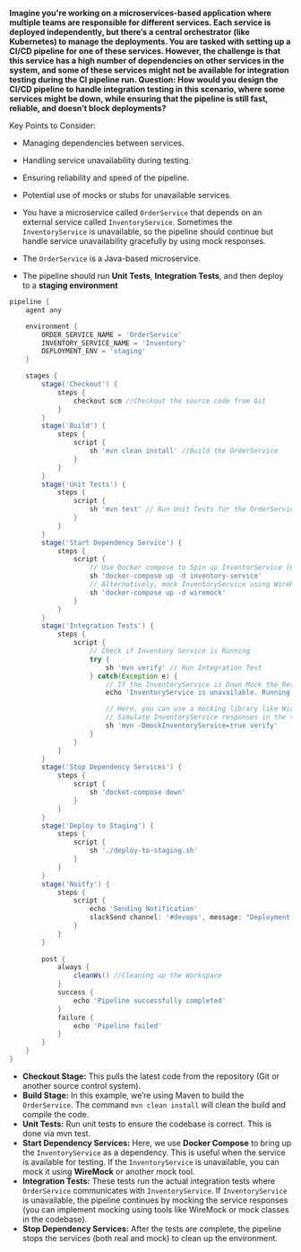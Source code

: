**Imagine you're working on a microservices-based application where multiple teams are responsible for different services. Each service is deployed independently, but there’s a central orchestrator (like Kubernetes) to manage the deployments. You are tasked with setting up a CI/CD pipeline for one of these services. However, the challenge is that this service has a high number of dependencies on other services in the system, and some of these services might not be available for integration testing during the CI pipeline run. Question: How would you design the CI/CD pipeline to handle integration testing in this scenario, where some services might be down, while ensuring that the pipeline is still fast, reliable, and doesn’t block deployments?**

Key Points to Consider:
- Managing dependencies between services.
- Handling service unavailability during testing.
- Ensuring reliability and speed of the pipeline.
- Potential use of mocks or stubs for unavailable services.

- You have a microservice called `OrderService` that depends on an external service called `InventoryService`. Sometimes the `InventoryService` is unavailable, so the pipeline should continue but handle service unavailability gracefully by using mock responses.
- The `OrderService` is a Java-based microservice.
- The pipeline should run **Unit Tests**, **Integration Tests**, and then deploy to a **staging environment**

```groovy
pipeline {
    agent any

    environment {
        ORDER_SERVICE_NAME = 'OrderService'
        INVENTORY_SERVICE_NAME = 'Inventory'
        DEPLOYMENT_ENV = 'staging'
    }

    stages {
        stage('Checkout') {
            steps {
                checkout scm //Checkout the source code from Git
            }
        }
        stage('Build') {
            steps {
                script {
                    sh 'mvn clean install' //Build the OrderService
                }                
            }
        }
        stage('Unit Tests') {
            steps {
                script {
                    sh 'mvn test' // Run Unit Tests for the OrderService                   
                }                
            }
        }
        stage('Start Dependency Service') {
            steps {
                script {
                    // Use Docker compose to Spin up InventorService (Or Necessary Services)
                    sh 'docker-compose up -d inventory-service'
                    // Alternatively, mock InventoryService using WireMock (only if needed)
                    sh 'docker-compose up -d wiremock'
                }                
            }
        }
        stage('Integration Tests') {
            steps {
                script {
                    // Check if Inventory Service is Running
                    try {
                        sh 'mvn verify' // Run Integration Test
                    } catch(Exception e) {
                        // If the InventoryService is Down Mock the Response
                        echo 'InventoryService is unavailable. Running tests with mock responses.'

                        // Here, you can use a mocking library like WireMock
                        // Simulate InventoryService responses in the tests
                        sh 'mvn -DmockInventoryService=true verify'
                    }
                }
            }
        }
        stage('Stop Dependency Services') {
            steps {
                script {
                    sh 'docket-compose down'
                }
            }
        }
        stage('Deploy to Staging') {
            steps {
                script {
                    sh './deploy-to-staging.sh'
                }
            }
        }
        stage('Noitfy') {
            steps {
                script {
                    echo 'Sending Notification'
                    slackSend channel: '#devops', message: "Deployment finished for ${ORDER_SERVICE_NAME}"
                }
            }
        }
        
        post {
            always {
                cleanWs() //Cleaning up the Workspace
            }
            success {
                echo 'Pipeline successfully completed'
            }
            failure {
                echo 'Pipeline failed'
            }
        }
    }
}
```

- **Checkout Stage:** This pulls the latest code from the repository (Git or another source control system).
- **Build Stage:** In this example, we’re using Maven to build the `OrderService`. The command `mvn clean install` will clean the build and compile the code.
- **Unit Tests:** Run unit tests to ensure the codebase is correct. This is done via mvn test.
- **Start Dependency Services:** Here, we use **Docker Compose** to bring up the `InventoryService` as a dependency. This is useful when the service is available for testing. If the `InventoryService` is unavailable, you can mock it using **WireMock** or another mock tool.
- **Integration Tests:** These tests run the actual integration tests where `OrderService` communicates with `InventoryService`. If `InventoryService` is unavailable, the pipeline continues by mocking the service responses (you can implement mocking using tools like WireMock or mock classes in the codebase).
- **Stop Dependency Services:** After the tests are complete, the pipeline stops the services (both real and mock) to clean up the environment.
